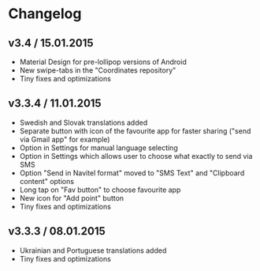 # Changelog

## v3.4 / 15.01.2015
- Material Design for pre-lollipop versions of Android
- New swipe-tabs in the "Coordinates repository"
- Tiny fixes and optimizations

## v3.3.4 / 11.01.2015
- Swedish and Slovak translations added
- Separate button with icon of the favourite app for faster sharing ("send via Gmail app" for example)
- Option in Settings for manual language selecting
- Option in Settings which allows user to choose what exactly to send via SMS
- Option "Send in Navitel format" moved to "SMS Text" and "Clipboard content" options
- Long tap on "Fav button" to choose favourite app
- New icon for "Add point" button
- Tiny fixes and optimizations

## v3.3.3 / 08.01.2015
- Ukrainian and Portuguese translations added
- Tiny fixes and optimizations
